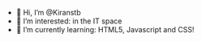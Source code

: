 - 👋 Hi, I’m @Kiranstb
- 👀 I’m interested: in the IT space 
- 🌱 I’m currently learning: HTML5, Javascript and CSS!
